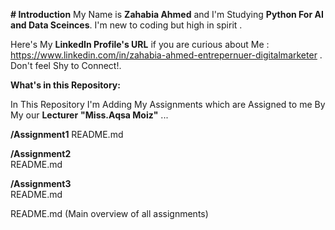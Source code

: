 **# Introduction** 
My Name is **Zahabia Ahmed** and I'm Studying **Python For AI and Data Sceinces**.
I'm new to coding but high in spirit .

Here's My **LinkedIn Profile's URL** if you are curious about Me : https://www.linkedin.com/in/zahabia-ahmed-entrepernuer-digitalmarketer .
Don't feel Shy to Connect!.

****What's in this Repository:****

In This Repository I'm Adding My Assignments which are Assigned to me By My our **Lecturer**  ****"Miss.Aqsa Moiz"**** ...


  **/Assignment1** 
    README.md  
    
  **/Assignment2**  
    README.md  
    
  **/Assignment3**  
    README.md  
    
  README.md (Main overview of all assignments)
